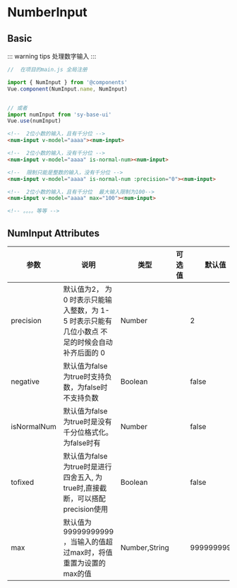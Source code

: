 # NumberInput

## Basic

::: warning tips
 处理数字输入
:::


 ```js
//  在项目的main.js 全局注册

import { NumInput } from '@components'
Vue.component(NumInput.name, NumInput)


// 或者
 import numInput from 'sy-base-ui'
 Vue.use(numInput)
 ```



```html
<!--  2位小数的输入，且有千分位 -->
<num-input v-model="aaaa"><num-input>

<!--  2位小数的输入，没有千分位 -->
<num-input v-model="aaaa" is-normal-num><num-input>

<!--  限制只能是整数的输入，没有千分位 -->
<num-input v-model="aaaa" is-normal-num :precision="0"><num-input>

<!--  2位小数的输入，且有千分位  最大输入限制为100-->
<num-input v-model="aaaa" max="100"><num-input>

<!-- 。。。。等等 -->
```

## NumInput Attributes 

| 参数        | 说明                                                         | 类型          | 可选值 | 默认值      |
| ----------- | ------------------------------------------------------------ | ------------- | ------ | ----------- |
| precision   | 默认值为2， 为 0 时表示只能输入整数，为 1-5 时表示只能有几位小数点 不足的时候会自动补齐后面的 0 | Number        |        | 2           |
| negative    | 默认值为false 为true时支持负数，为false时不支持负数          | Boolean       |        | false       |
| isNormalNum | 默认值为false 为true时是没有千分位格式化。为false时有        | Number        |        | false       |
| tofixed     | 默认值为false 为true时是进行四舍五入, 为true时,直接截断，可以搭配precision使用 | Boolean       |        | false       |
| max         | 默认值为99999999999  ，当输入的值超过max时，将值重置为设置的max的值 | Number,String |        | 99999999999 |

